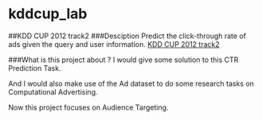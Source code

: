 kddcup_lab
==========
##KDD CUP 2012 track2
###Desciption
Predict the click-through rate of ads given the query and user information.
<a href="http://www.kddcup2012.org/c/kddcup2012-track2">KDD CUP 2012 track2</a>

###What is this project about ?
I would give some solution to this CTR Prediction Task. 

And I would also make use of the Ad dataset to do some research tasks on Computational Advertising.

Now this project focuses on Audience Targeting.

